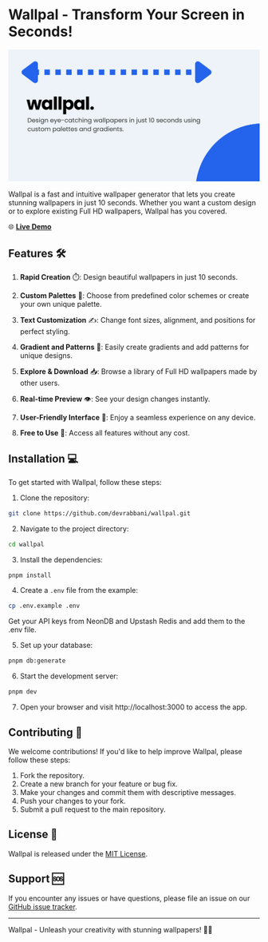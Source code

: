 # Wallpal - Transform Your Screen in Seconds!

![Wallpal Logo](/public/ogimage.png?height=200&width=200)

Wallpal is a fast and intuitive wallpaper generator that lets you create stunning wallpapers in just 10 seconds. Whether you want a custom design or to explore existing Full HD wallpapers, Wallpal has you covered.

🌐 **[Live Demo](https://wallpal.vercel.app)**

## Features 🛠️

1. **Rapid Creation** ⏱️: Design beautiful wallpapers in just 10 seconds.
2. **Custom Palettes** 🎨: Choose from predefined color schemes or create your own unique palette.

3. **Text Customization** ✍️: Change font sizes, alignment, and positions for perfect styling.

4. **Gradient and Patterns** 🌈: Easily create gradients and add patterns for unique designs.

5. **Explore & Download** 📥: Browse a library of Full HD wallpapers made by other users.

6. **Real-time Preview** 👁️: See your design changes instantly.

7. **User-Friendly Interface** 📱: Enjoy a seamless experience on any device.

8. **Free to Use** 💸: Access all features without any cost.

## Installation 💻

To get started with Wallpal, follow these steps:

1. Clone the repository:

```bash
git clone https://github.com/devrabbani/wallpal.git
```

2. Navigate to the project directory:

```bash
cd wallpal
```

3. Install the dependencies:

```bash
pnpm install
```

4. Create a `.env` file from the example:

```bash
cp .env.example .env
```

Get your API keys from NeonDB and Upstash Redis and add them to the .env file.

5. Set up your database:

```bash
pnpm db:generate
```

6. Start the development server:

```bash
pnpm dev
```

7. Open your browser and visit http://localhost:3000 to access the app.

## Contributing 🤝

We welcome contributions! If you'd like to help improve Wallpal, please follow these steps:

1. Fork the repository.
2. Create a new branch for your feature or bug fix.
3. Make your changes and commit them with descriptive messages.
4. Push your changes to your fork.
5. Submit a pull request to the main repository.

## License 📄

Wallpal is released under the [MIT License](LICENSE).

## Support 🆘

If you encounter any issues or have questions, please file an issue on our [GitHub issue tracker](https://github.com/devrabbani/wallpal/issues).

---

Wallpal - Unleash your creativity with stunning wallpapers! 🎨📱
